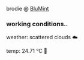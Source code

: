brodie @ [BluMint](https://www.linkedin.com/company/blumint-io/)

<!--weather_start-->
### working conditions..

weather: scattered clouds ☁️

temp: 24.71 °C 🥶

<!--weather_end-->
